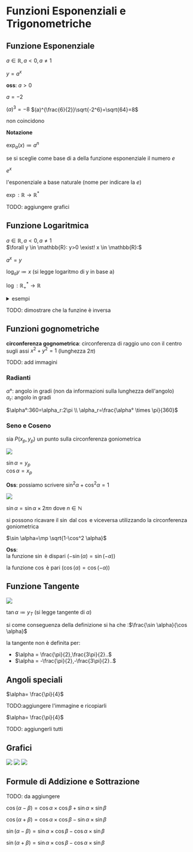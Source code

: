 

# Funzioni Esponenziali e Trigonometriche

## Funzione Esponenziale

$a \in \mathbb{R} , a<0 , a \neq 1$

$y=a^x$

**oss**: $a>0$

$a=-2$

$(a)^3=-8$
$(a)^{\frac{6}{2}}\sqrt{-2^6}=\sqrt{64}=8$

non coincidono 

**Notazione**

$\exp_a(x)\coloneqq a^n$

se si sceglie come base di a della funzione esponenziale il numero $e$

$e^x$

l'esponenziale a base naturale (nome per indicare la $e$)

$\exp : \mathbb{R} \rightarrow \mathbb{R}^{*}$

TODO: aggiungere grafici

## Funzione Logaritmica

$a \in \mathbb{R} , a<0 , a \neq 1$  
$\forall y \in \mathbb{R}: y>0 \exist! x \in \mathbb{R}:$

$a^x=y$

$\log_a y \coloneqq x$ (si legge logaritmo di y in base a)

$\log : \mathbb{R}^{*}_{+} \rightarrow \mathbb{R}$


<details>
    <summary>
    esempi
    </summary>

$\log_2 16=4$  
$\log_2 1=0$


</details>

TODO: dimostrare che la funzine è inversa


## Funzioni gognometriche

**circonferenza gognometrica**: circonferenza di raggio uno con il centro sugli assi $x^2+y^2=1$ (lunghezza $2\pi$)

TODO: add immagini


### Radianti

$\alpha°$: angolo in gradi (non da informazioni sulla lunghezza dell'angolo)  
$\alpha_r$: angolo in gradi

$\alpha°:360=\alpha_r:2\pi \\ \alpha_r=\frac{\alpha° \times \pi}{360}$  

### Seno e Coseno


sia $P(x_p,y_p)$ un punto sulla circonferenza goniometrica


![](../img/circonferenza_trigonometrica.png)

$\sin \alpha =y_p$  
$\cos \alpha =x_p$  

**Oss**: possiamo scrivere $\sin^2 \alpha +\cos^2\alpha=1$

![](../img/essempioformacanonica.png)


$\sin \alpha =\sin \alpha \times 2\pi n$ dove $n \in \mathbb{N}$

si possono ricavare il $\sin$ dal $\cos$ e viceversa utilizzando la circonferenza goniometrica

$\sin \alpha=\mp \sqrt{1-\cos^2 \alpha}$


**Oss**:  
la funzione $\sin$ è dispari ($-\sin(\alpha)=\sin(-\alpha)$)

la funzione $\cos$ è pari ($\cos(\alpha)=\cos(-\alpha)$)

## Funzione Tangente

![](../img/tangente.png)

$\tan \alpha \coloneqq y_T$ (si legge tangente di  $\alpha$)

si come conseguenza della definizione si ha che :$\frac{\sin \alpha}{\cos \alpha}$

la tangente non è definita per:
- $\alpha = \frac{\pi}{2},\frac{3\pi}{2}..$
- $\alpha = -\frac{\pi}{2},-\frac{3\pi}{2}..$


## Angoli speciali

$\alpha= \frac{\pi}{4}$

TODO:aggiungere l'immagine e ricopiarli



$\alpha= \frac{\pi}{4}$

TODO: aggiungerli tutti


## Grafici 

![](../img/grafsen.png)
![](../img/grafcos.png)
![](../img/graftan.png)

## Formule di Addizione e Sottrazione

TODO: da aggiungere


$\cos(\alpha-\beta)=\cos \alpha \times \cos \beta +\sin \alpha \times \sin \beta$
 
$\cos(\alpha+\beta)=\cos \alpha \times \cos \beta -\sin \alpha \times \sin \beta$


$\sin(\alpha-\beta)=\sin \alpha \times \cos \beta -\cos \alpha \times \sin \beta$

$\sin(\alpha+\beta)=\sin \alpha \times \cos \beta -\cos \alpha \times \sin \beta$








